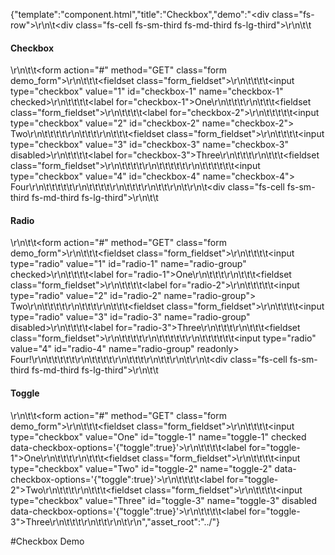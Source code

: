 {"template":"component.html","title":"Checkbox","demo":"<div class=\"fs-row\">\r\n\t<div class=\"fs-cell fs-sm-third fs-md-third fs-lg-third\">\r\n\t\t<h4>Checkbox</h4>\r\n\t\t<form action=\"#\" method=\"GET\" class=\"form demo_form\">\r\n\t\t\t<fieldset class=\"form_fieldset\">\r\n\t\t\t\t<input type=\"checkbox\" value=\"1\" id=\"checkbox-1\" name=\"checkbox-1\" checked>\r\n\t\t\t\t<label for=\"checkbox-1\">One</label>\r\n\t\t\t</fieldset>\r\n\t\t\t<fieldset class=\"form_fieldset\">\r\n\t\t\t\t<label for=\"checkbox-2\">\r\n\t\t\t\t\t<input type=\"checkbox\" value=\"2\" id=\"checkbox-2\" name=\"checkbox-2\"> Two\r\n\t\t\t\t</label>\r\n\t\t\t</fieldset>\r\n\t\t\t<fieldset class=\"form_fieldset\">\r\n\t\t\t\t<input type=\"checkbox\" value=\"3\" id=\"checkbox-3\" name=\"checkbox-3\" disabled>\r\n\t\t\t\t<label for=\"checkbox-3\">Three</label>\r\n\t\t\t</fieldset>\r\n\t\t\t<fieldset class=\"form_fieldset\">\r\n\t\t\t\t<label>\r\n\t\t\t\t\t<span>\r\n\t\t\t\t\t\t<input type=\"checkbox\" value=\"4\" id=\"checkbox-4\" name=\"checkbox-4\"> Four\r\n\t\t\t\t\t</span>\r\n\t\t\t\t</label>\r\n\t\t\t</fieldset>\r\n\t\t</form>\r\n\t</div>\r\n\t<div class=\"fs-cell fs-sm-third fs-md-third fs-lg-third\">\r\n\t\t<h4>Radio</h4>\r\n\t\t<form action=\"#\" method=\"GET\" class=\"form demo_form\">\r\n\t\t\t<fieldset class=\"form_fieldset\">\r\n\t\t\t\t<input type=\"radio\" value=\"1\" id=\"radio-1\" name=\"radio-group\" checked>\r\n\t\t\t\t<label for=\"radio-1\">One</label>\r\n\t\t\t</fieldset>\r\n\t\t\t<fieldset class=\"form_fieldset\">\r\n\t\t\t\t<label for=\"radio-2\">\r\n\t\t\t\t\t<input type=\"radio\" value=\"2\" id=\"radio-2\" name=\"radio-group\"> Two\r\n\t\t\t\t</label>\r\n\t\t\t</fieldset>\r\n\t\t\t<fieldset class=\"form_fieldset\">\r\n\t\t\t\t<input type=\"radio\" value=\"3\" id=\"radio-3\" name=\"radio-group\" disabled>\r\n\t\t\t\t<label for=\"radio-3\">Three</label>\r\n\t\t\t</fieldset>\r\n\t\t\t<fieldset class=\"form_fieldset\">\r\n\t\t\t\t<label>\r\n\t\t\t\t\t<span>\r\n\t\t\t\t\t\t<input type=\"radio\" value=\"4\" id=\"radio-4\" name=\"radio-group\" readonly> Four!\r\n\t\t\t\t\t</span>\r\n\t\t\t\t</label>\r\n\t\t\t</fieldset>\r\n\t\t</form>\r\n\t</div>\r\n\t<div class=\"fs-cell fs-sm-third fs-md-third fs-lg-third\">\r\n\t\t<h4>Toggle</h4>\r\n\t\t<form action=\"#\" method=\"GET\" class=\"form demo_form\">\r\n\t\t\t<fieldset class=\"form_fieldset\">\r\n\t\t\t\t<input type=\"checkbox\" value=\"One\" id=\"toggle-1\" name=\"toggle-1\" checked data-checkbox-options='{\"toggle\":true}'>\r\n\t\t\t\t<label for=\"toggle-1\">One</label>\r\n\t\t\t</fieldset>\r\n\t\t\t<fieldset class=\"form_fieldset\">\r\n\t\t\t\t<input type=\"checkbox\" value=\"Two\" id=\"toggle-2\" name=\"toggle-2\" data-checkbox-options='{\"toggle\":true}'>\r\n\t\t\t\t<label for=\"toggle-2\">Two</label>\r\n\t\t\t</fieldset>\r\n\t\t\t<fieldset class=\"form_fieldset\">\r\n\t\t\t\t<input type=\"checkbox\" value=\"Three\" id=\"toggle-3\" name=\"toggle-3\" disabled data-checkbox-options='{\"toggle\":true}'>\r\n\t\t\t\t<label for=\"toggle-3\">Three</label>\r\n\t\t\t</fieldset>\r\n\t\t</form>\r\n\t</div>\r\n</div>","asset_root":"../"}

 #Checkbox Demo